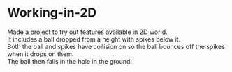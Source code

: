 # Working-in-2D
Made a project to try out features available in 2D world.\
It includes a ball dropped from a height with spikes below it.\
Both the ball and spikes have collision on so the ball bounces off the spikes when it drops on them.\
The ball then falls in the hole in the ground.
